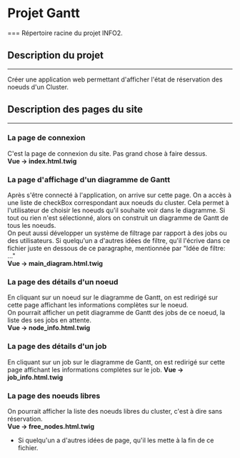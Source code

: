 # Projet Gantt
===
Répertoire racine du projet INFO2.

## Description du projet
---
Créer une application web permettant d'afficher l'état de réservation des noeuds d'un Cluster.

## Description des pages du site
---

### La page de connexion
C'est la page de connexion du site. Pas grand chose à faire dessus. <br />
**Vue -> index.html.twig**

### La page d'affichage d'un diagramme de Gantt
Après s'être connecté à l'application, on arrive sur cette page.
On a accès à une liste de checkBox correspondant aux noeuds du cluster. Cela permet à l'utilisateur de choisir les noeuds qu'il souhaite
voir dans le diagramme. Si tout ou rien n'est sélectionné, alors on construit un diagramme de Gantt de tous les noeuds. <br />
On peut aussi développer un système de filtrage par rapport à des jobs ou des utilisateurs. Si quelqu'un a d'autres idées de filtre, qu'il l'écrive dans ce fichier juste en dessous de ce paragraphe, mentionnée par "Idée de filtre: ..." <br />
**Vue -> main_diagram.html.twig**

### La page des détails d'un noeud
En cliquant sur un noeud sur le diagramme de Gantt, on est redirigé sur cette page affichant les informations complètes sur le noeud. <br />
On pourrait afficher un petit diagramme de Gantt des jobs de ce noeud, la liste des ses jobs en attente. <br />
**Vue -> node_info.html.twig**

### La page des détails d'un job
En cliquant sur un job sur le diagramme de Gantt, on est redirigé sur cette page affichant les informations complètes sur le job.
**Vue -> job_info.html.twig**

### La page des noeuds libres
On pourrait afficher la liste des noeuds libres du cluster, c'est à dire sans réservation. <br />
**Vue -> free_nodes.html.twig**


* Si quelqu'un a d'autres idées de page, qu'il les mette à la fin de ce fichier.
